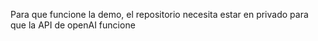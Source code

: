 Para que funcione la demo, el repositorio necesita estar en privado para que la API de openAI funcione
